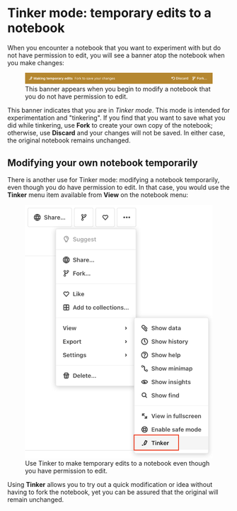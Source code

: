 # Tinker mode: temporary edits to a notebook

When you encounter a notebook that you want to experiment with but do not have permission to edit, you will see a banner atop the notebook when you make changes:

<figure>
  <img
    class="screenshot w-80"
    src="./assets/makingTempEditsBanner.png" alt="Top-of-notebook banner informing a user when they are in tinker mode."
  />
  <figcaption>This banner appears when you begin to modify a notebook that you do not have permission to edit.</figcaption>
</figure>

This banner indicates that you are in *Tinker mode*. This mode is intended for experimentation and "tinkering". If you find that you want to save what you did while tinkering, use **Fork** to create your own copy of the notebook; otherwise, use **Discard** and your changes will not be saved. In either case, the original notebook remains unchanged.

## Modifying your own notebook temporarily

There is another use for Tinker mode: modifying a notebook temporarily, even though you do have permission to edit. In that case, you would use the **Tinker** menu item available from **View** on the notebook menu:

<figure>
  <img
    class="screenshot w-60"
    src="./assets/viewTinkerMenu.png" alt="Work in your own notebooks in tinker mode by choosing Tinker mode from the 'View' section in notebook settings."
  />
  <figcaption>Use Tinker to make temporary edits to a notebook even though you have permission to edit.</figcaption>
</figure>

Using **Tinker** allows you to try out a quick modification or idea without having to fork the notebook, yet you can be assured that the original will remain unchanged.
